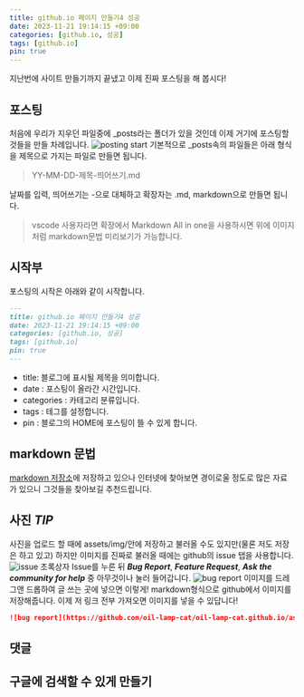 ```yaml
---
title: github.io 페이지 만들기4 성공
date: 2023-11-21 19:14:15 +09:00
categories: [github.io, 성공]
tags: [github.io]
pin: true
---
```


지난번에 사이트 만들기까지 끝냈고 이제 진짜 포스팅을 해 봅시다!

## 포스팅
처음에 우리가 지우던 파일중에 _posts라는 폴더가 있을 것인데 이제 거기에 포스팅할 것들을 만들 차례입니다.
![posting start](https://github.com/oil-lamp-cat/oil-lamp-cat.github.io/assets/103806022/9f5bdfca-9ba5-45d3-98ad-7a264cd719d2)
기본적으로 _posts속의 파일들은 아래 형식을 제목으로 가지는 파일로 만들면 됩니다.
>YY-MM-DD-제목-띄어쓰기.md

날짜를 입력, 띄어쓰기는 -으로 대체하고 확장자는 .md, markdown으로 만들면 됩니다.

>vscode 사용자라면 확장에서 Markdown All in one을 사용하시면 위에 이미지처럼 markdown문법 미리보기가 가능합니다.

## 시작부
포스팅의 시작은 아래와 같이 시작합니다.
```md
---
title: github.io 페이지 만들기4 성공
date: 2023-11-21 19:14:15 +09:00
categories: [github.io, 성공]
tags: [github.io]
pin: true
---

```
* title: 블로그에 표시될 제목을 의미합니다.
* date : 포스팅이 올라간 시간입니다.
* categories : 카테고리 분류입니다.
* tags : 테그를 설정합니다.
* pin : 블로그의 HOME에 포스팅이 뜰 수 있게 합니다.

## markdown 문법
[markdown 저장소](https://oil-lamp-cat.github.io/posts/Markdown-%EC%A0%80%EC%9E%A5%EC%86%8C/)에 저장하고 있으나 인터넷에 찾아보면 경이로울 정도로 많은 자료가 있으니 그것들을 찾아보길 추천드립니다.

## 사진 *TIP*
사진을 업로드 할 때에 assets/img/안에 저장하고 불러올 수도 있지만(물론 저도 저장은 하고 있고) 하지만 이미지를 진짜로 불러올 때에는 github의 issue 탭을 사용합니다.
![issue](https://github.com/oil-lamp-cat/oil-lamp-cat.github.io/assets/103806022/f022ff8e-8a3d-4cb6-b807-5e04e2f57305)
초록상자 Issue를 누른 뒤 ***Bug Report***, ***Feature Request***, ***Ask the community for help*** 중 아무것이나 눌러 들어갑니다.
![bug report](https://github.com/oil-lamp-cat/oil-lamp-cat.github.io/assets/103806022/eb836838-02e3-47b2-a230-420c57ae59c9)
이미지를 드레그앤 드롭하여 글 쓰는 곳에 넣으면 이렇게! markdown형식으로 github에서 이미지를 저장해줍니다. 이제 저 링크 전부 가져오면 이미지를 넣을 수 있답니다!
```markdown
![bug report](https://github.com/oil-lamp-cat/oil-lamp-cat.github.io/assets/103806022/eb836838-02e3-47b2-a230-420c57ae59c9)

```

## 댓글

## 구글에 검색할 수 있게 만들기